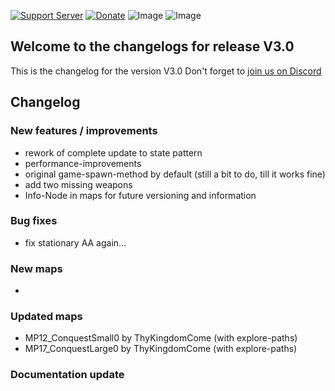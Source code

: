[![Support Server](https://img.shields.io/discord/862736286774198322.svg?label=Discord&logo=Discord&colorB=7289da&style=for-the-badge)](https://discord.com/invite/FKamccAEqz)
[![Donate](https://img.shields.io/badge/Donate-PayPal-green.svg?style=for-the-badge)](https://www.paypal.me/joe91de)
![Image](https://img.shields.io/github/downloads/Joe91/fun-bots/total?style=for-the-badge)
![Image](https://img.shields.io/github/stars/Joe91/fun-bots?style=for-the-badge)

## Welcome to the changelogs for release **V3.0**
This is the changelog for the version V3.0 Don't forget to [join us on Discord](https://discord.com/invite/FKamccAEqz)

## Changelog

### New features / improvements
* rework of complete update to state pattern
* performance-improvements
* original game-spawn-method by default (still a bit to do, till it works fine)
* add two missing weapons
* Info-Node in maps for future versioning and information

### Bug fixes
* fix stationary AA again...

### New maps
* 

### Updated maps
* MP12_ConquestSmall0 by ThyKingdomCome (with explore-paths)
* MP17_ConquestLarge0 by ThyKingdomCome (with explore-paths)

### Documentation update

